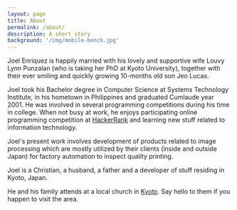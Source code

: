 ```yaml
---
layout: page
title: About
permalink: /about/
description: A short story
background: '/img/mobile-bench.jpg'
---
```


Joel Enriquez is happily married with his lovely and supportive wife Louvy Lynn Punzalan (who is taking her PhD at Kyoto University), together with their ever smiling and quickly growing 10-months old son Jeo Lucas.

Joel took his Bachelor degree in Computer Science at Systems Technology Institute, in his hometown in Philippines and graduated Cumlaude year 2001. He was involved in several programming competitions during his time in college. When not busy at work, he enjoys participating online programming competition at [HackerRank](https://www.hackerrank.com/jlenriquez) and learning new stuff related to information technology.

Joel's present work involves development of products related to image processing which are mostly utilized by their clients (inside and outside Japan) for factory automation to inspect quality printing.

Joel is a Christian, a husband, a father and a developer of stuff residing in Kyoto, Japan. 

He and his family attends at a local church in [Kyoto](http://www.kyotoenglishchurch.org). Say hello to them if you happen to visit the area.